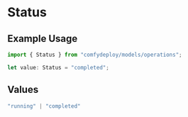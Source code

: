 # Status

## Example Usage

```typescript
import { Status } from "comfydeploy/models/operations";

let value: Status = "completed";
```

## Values

```typescript
"running" | "completed"
```